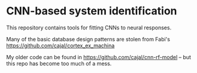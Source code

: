 # CNN-based system identification

This repository contains tools for fitting CNNs to neural responses. 

Many of the basic database design patterns are stolen from Fabi's https://github.com/cajal/cortex_ex_machina

My older code can be found in https://github.com/cajal/cnn-rf-model – but this repo has become too much of a mess.
